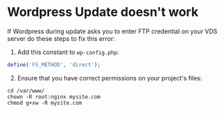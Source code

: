 # Wordpress Update doesn't work

If Wordpress during update asks you to enter FTP credential on your VDS server do these steps to fix this error:

1. Add this constant to `wp-config.php`:

```php
define('FS_METHOD', 'direct');
```

2. Ensure that you have correct permissions on your project's files:

```
cd /var/www/
chown -R root:nginx mysite.com
chmod g+xw -R mysite.com
```
